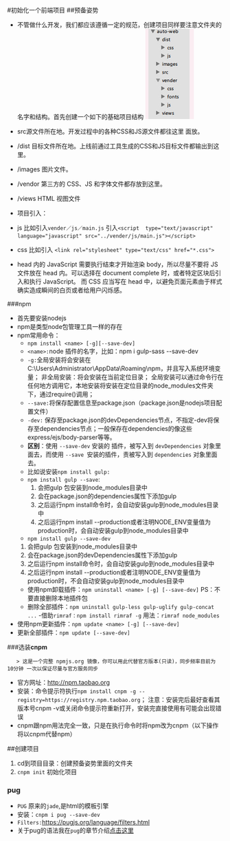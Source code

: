 #初始化一个前端项目
 ##预备姿势
  - 不管做什么开发，我们都应该遵循一定的规范，创建项目同样要注意文件夹的名字和结构。首先创建一个如下的基础项目结构
 ![](/assets/Snip20161126_16.png)
   - src源文件所在地。开发过程中的各种CSS和JS源文件都往这里   面放。
   - /dist 目标文件所在地。上线前通过工具生成的CSS和JS目标文件都输出到这里。
   - /images 图片文件。
   - /vendor 第三方的 CSS、JS 和字体文件都存放到这里。
   - /views HTML 视图文件

   - 项目引入：
   - js 比如引入`vender／js／main.js` 引入`<script  type="text/javascript" language="javascript" src="../vender/js/main.js"></script>`
   - css 比如引入 `<link rel="stylesheet" type="text/css" href="*.css">`
   - head 内的 JavaScript 需要执行结束才开始渲染 body，所以尽量不要将 JS 文件放在 head 内。可以选择在 document complete 时，或者特定区块后引入和执行 JavaScript。
而 CSS 应当写在 head 中，以避免页面元素由于样式确实造成瞬间的白页或者给用户闪烁感。

 ###npm
 - 首先要安装nodejs
 - npm是类型node包管理工具一样的存在
 - npm常用命令：
   - `npm install <name> [-g][--save-dev]`
    - `<name>:`node 插件的名字，比如：npm i gulp-sass --save-dev
    - `-g:`全局安装将会安装在C:\Users\Administrator\AppData\Roaming\npm，并且写入系统环境变量；  非全局安装：将会安装在当前定位目录；  全局安装可以通过命令行在任何地方调用它，本地安装将安装在定位目录的node_modules文件夹下，通过require()调用；
    - `--save:`将保存配置信息至package.json（package.json是nodejs项目配置文件）
    - `-dev:` 保存至package.json的devDependencies节点，不指定-dev将保存至dependencies节点；一般保存在dependencies的像这些express/ejs/body-parser等等。
    - **区别**：使用 `--save-dev` 安装的 插件，被写入到 `devDependencies` 对象里面去，而使用 `--save `安装的插件，责被写入到 `dependencies` 对象里面去。
   - 比如说安装`npm install gulp:`
    - `npm install gulp --save`:
      1. 会把gulp 包安装到node_modules目录中
      2. 会在package.json的dependencies属性下添加gulp 
      3. 之后运行npm install命令时，会自动安装gulp到node_modules目录中
      4. 之后运行npm install --production或者注明NODE_ENV变量值为production时，会自动安装gulp到node_modules目录中
     - `npm install gulp --save-dev`
      1. 会把gulp 包安装到node_modules目录中
      2. 会在package.json的devDependencies属性下添加gulp 
      3. 之后运行npm install命令时，会自动安装gulp到node_modules目录中
      4. 之后运行npm install --production或者注明NODE_ENV变量值为production时，不会自动安装gulp到node_modules目录中
   - 使用npm卸载插件：`npm uninstall <name> [-g] [--save-dev]`  PS：不要直接删除本地插件包
   - 删除全部插件：`npm uninstall gulp-less gulp-uglify gulp-concat ...`
    -借助`rimraf：npm install rimraf -g` 用法：`rimraf node_modules`
  - 使用npm更新插件：`npm update <name> [-g] [--save-dev]`
   - 更新全部插件：`npm update [--save-dev]`
 
 ###选装**cnpm**
  
       > 这是一个完整 npmjs.org 镜像，你可以用此代替官方版本(只读)，同步频率目前为 10分钟 一次以保证尽量与官方服务同步
   
   - 官方网址：http://npm.taobao.org
   - 安装：命令提示符执行`npm install cnpm -g --registry=https://registry.npm.taobao.org`；  注意：安装完后最好查看其版本号cnpm -v或关闭命令提示符重新打开，安装完直接使用有可能会出现错误
   - cnpm跟npm用法完全一致，只是在执行命令时将npm改为cnpm（以下操作将以cnpm代替npm）
    
##创建项目
 1. cd到项目目录：创建预备姿势里面的文件夹
 2. `cnpm init` 初始化项目
 
 ### pug
  - `PUG` 原来的`jade`,是html的模板引擎
  - 安装：`cnpm i pug --save-dev`
  - `Filters:`https://pugjs.org/language/filters.html
  - 关于pug的语法我在`pug`的章节介绍[点击这里](Chapter1/section1/1.2.PUG.md)
 
   



